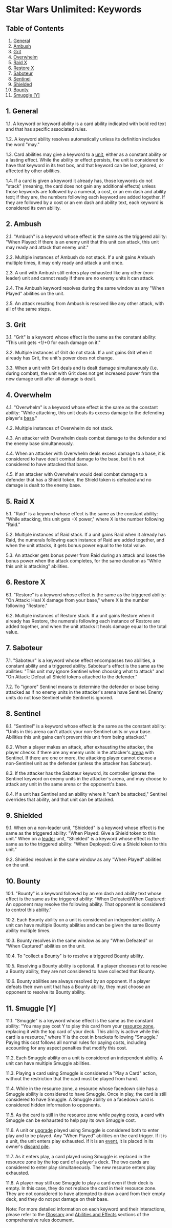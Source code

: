 # Star Wars Unlimited: Keywords

## Table of Contents
1. [General](#1-general)
2. [Ambush](#2-ambush)
3. [Grit](#3-grit)
4. [Overwhelm](#4-overwhelm)
5. [Raid X](#5-raid-x)
6. [Restore X](#6-restore-x)
7. [Saboteur](#7-saboteur)
8. [Sentinel](#8-sentinel)
9. [Shielded](#9-shielded)
10. [Bounty](#10-bounty)
11. [Smuggle [Y]](#11-smuggle-y)

## 1. General
1.1. A keyword or keyword ability is a card ability indicated with bold red text and that has specific associated rules.

1.2. A keyword ability resolves automatically unless its definition includes the word "may."

1.3. Card abilities may give a keyword to a [unit](card-types.md#5-unit), either as a constant ability or a lasting effect. While the ability or effect persists, the unit is considered to have that keyword in its text box, and that keyword can be lost, ignored, or affected by other abilities.

1.4. If a card is given a keyword it already has, those keywords do not "stack" (meaning, the card does not gain any additional effects) unless those keywords are followed by a numeral, a cost, or an em dash and ability text; if they are, the numbers following each keyword are added together. If they are followed by a cost or an em dash and ability text, each keyword is considered its own ability.

## 2. Ambush
2.1. "Ambush" is a keyword whose effect is the same as the triggered ability: "When Played: If there is an enemy unit that this unit can attack, this unit may ready and attack that enemy unit."

2.2. Multiple instances of Ambush do not stack. If a unit gains Ambush multiple times, it may only ready and attack a unit once.

2.3. A unit with Ambush still enters play exhausted like any other (non-leader) unit and cannot ready if there are no enemy units it can attack.

2.4. The Ambush keyword resolves during the same window as any "When Played" abilities on the unit.

2.5. An attack resulting from Ambush is resolved like any other attack, with all of the same steps.

## 3. Grit
3.1. "Grit" is a keyword whose effect is the same as the constant ability: "This unit gets +1/+0 for each damage on it."

3.2. Multiple instances of Grit do not stack. If a unit gains Grit when it already has Grit, the unit's power does not change.

3.3. When a unit with Grit deals and is dealt damage simultaneously (i.e. during combat), the unit with Grit does not get increased power from the new damage until after all damage is dealt.

## 4. Overwhelm
4.1. "Overwhelm" is a keyword whose effect is the same as the constant ability: "While attacking, this unit deals its excess damage to the defending player's [base](card-types.md#2-base)."

4.2. Multiple instances of Overwhelm do not stack.

4.3. An attacker with Overwhelm deals combat damage to the defender and the enemy base simultaneously.

4.4. When an attacker with Overwhelm deals excess damage to a base, it is considered to have dealt combat damage to the base, but it is not considered to have attacked that base.

4.5. If an attacker with Overwhelm would deal combat damage to a defender that has a Shield token, the Shield token is defeated and no damage is dealt to the enemy base.

## 5. Raid X
5.1. "Raid" is a keyword whose effect is the same as the constant ability: "While attacking, this unit gets +X power," where X is the number following "Raid."

5.2. Multiple instances of Raid stack. If a unit gains Raid when it already has Raid, the numerals following each instance of Raid are added together, and when the unit attacks, it gets bonus power equal to the total value.

5.3. An attacker gets bonus power from Raid during an attack and loses the bonus power when the attack completes, for the same duration as "While this unit is attacking" abilities.

## 6. Restore X
6.1. "Restore" is a keyword whose effect is the same as the triggered ability: "On Attack: Heal X damage from your base," where X is the number following "Restore."

6.2. Multiple instances of Restore stack. If a unit gains Restore when it already has Restore, the numerals following each instance of Restore are added together, and when the unit attacks it heals damage equal to the total value.

## 7. Saboteur
7.1. "Saboteur" is a keyword whose effect encompasses two abilities, a constant ability and a triggered ability. Saboteur's effect is the same as the abilities: "This unit may ignore Sentinel when choosing what to attack" and "On Attack: Defeat all Shield tokens attached to the defender."

7.2. To "ignore" Sentinel means to determine the defender or base being attacked as if no enemy units in the attacker's arena have Sentinel. Enemy units do not lose Sentinel while Sentinel is ignored.

## 8. Sentinel
8.1. "Sentinel" is a keyword whose effect is the same as the constant ability: "Units in this arena can't attack your non-Sentinel units or your base. Abilities this unit gains can't prevent this unit from being attacked."

8.2. When a player makes an attack, after exhausting the attacker, the player checks if there are any enemy units in the attacker's [arena](game-zones.md#3-ground-arena) with Sentinel. If there are one or more, the attacking player cannot choose a non-Sentinel unit as the defender (unless the attacker has Saboteur).

8.3. If the attacker has the Saboteur keyword, its controller ignores the Sentinel keyword on enemy units in the attacker's arena, and may choose to attack any unit in the same arena or the opponent's base.

8.4. If a unit has Sentinel and an ability where it "can't be attacked," Sentinel overrides that ability, and that unit can be attacked.

## 9. Shielded
9.1. When on a non-leader unit, "Shielded" is a keyword whose effect is the same as the triggered ability: "When Played: Give a Shield token to this unit." When on a [leader](card-types.md#4-leader) unit, "Shielded" is a keyword whose effect is the same as to the triggered ability: "When Deployed: Give a Shield token to this unit."

9.2. Shielded resolves in the same window as any "When Played" abilities on the unit.

## 10. Bounty
10.1. "Bounty" is a keyword followed by an em dash and ability text whose effect is the same as the triggered ability: "When Defeated/When Captured: An opponent may resolve the following ability. That opponent is considered to control this ability."

10.2. Each Bounty ability on a unit is considered an independent ability. A unit can have multiple Bounty abilities and can be given the same Bounty ability multiple times.

10.3. Bounty resolves in the same window as any "When Defeated" or "When Captured" abilities on the unit.

10.4. To "collect a Bounty" is to resolve a triggered Bounty ability.

10.5. Resolving a Bounty ability is optional. If a player chooses not to resolve a Bounty ability, they are not considered to have collected that Bounty.

10.6. Bounty abilities are always resolved by an opponent. If a player defeats their own unit that has a Bounty ability, they must choose an opponent to resolve its Bounty ability.

## 11. Smuggle [Y]
11.1. "Smuggle" is a keyword whose effect is the same as the constant ability: "You may pay cost Y to play this card from your [resource zone](game-zones.md#5-resource-zone), replacing it with the top card of your deck. This ability is active while this card is a resource," where Y is the cost in brackets following "Smuggle." Paying this cost follows all normal rules for paying costs, including accounting for any aspect penalties that modify this cost.

11.2. Each Smuggle ability on a unit is considered an independent ability. A unit can have multiple Smuggle abilities.

11.3. Playing a card using Smuggle is considered a "Play a Card" action, without the restriction that the card must be played from hand.

11.4. While in the resource zone, a resource whose facedown side has a Smuggle ability is considered to have Smuggle. Once in play, the card is still considered to have Smuggle. A Smuggle ability on a facedown card is considered hidden information to opponents.

11.5. As the card is still in the resource zone while paying costs, a card with Smuggle can be exhausted to help pay its own Smuggle cost.

11.6. A unit or [upgrade](card-types.md#6-upgrade) played using Smuggle is considered both to enter play and to be played. Any "When Played" abilities on the card trigger. If it is a unit, the unit enters play exhausted. If it is an [event](card-types.md#3-event), it is placed in its owner's [discard pile](game-zones.md#8-discard-pile).

11.7. As it enters play, a card played using Smuggle is replaced in the resource zone by the top card of a player's deck. The two cards are considered to enter play simultaneously. The new resource enters play exhausted.

11.8. A player may still use Smuggle to play a card even if their deck is empty. In this case, they do not replace the card in their resource zone. They are not considered to have attempted to draw a card from their empty deck, and they do not put damage on their base.

Note: For more detailed information on each keyword and their interactions, please refer to the [Glossary](glossary.md) and [Abilities and Effects](abilities-and-effects.md) sections of the comprehensive rules document.